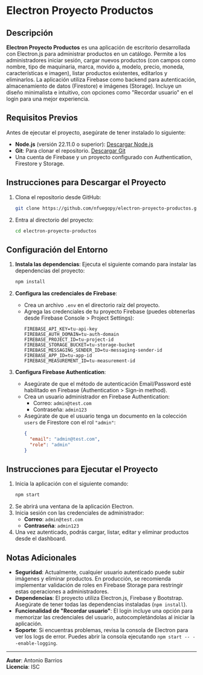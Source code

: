 # Electron Proyecto Productos

## Descripción

**Electron Proyecto Productos** es una aplicación de escritorio desarrollada con Electron.js para administrar productos en un catálogo. Permite a los administradores iniciar sesión, cargar nuevos productos (con campos como nombre, tipo de maquinaria, marca, movido a, modelo, precio, moneda, características e imagen), listar productos existentes, editarlos y eliminarlos. La aplicación utiliza Firebase como backend para autenticación, almacenamiento de datos (Firestore) e imágenes (Storage). Incluye un diseño minimalista e intuitivo, con opciones como "Recordar usuario" en el login para una mejor experiencia.

## Requisitos Previos

Antes de ejecutar el proyecto, asegúrate de tener instalado lo siguiente:

- **Node.js** (versión 22.11.0 o superior): [Descargar Node.js](https://nodejs.org/)
- **Git**: Para clonar el repositorio. [Descargar Git](https://git-scm.com/)
- Una cuenta de Firebase y un proyecto configurado con Authentication, Firestore y Storage.

## Instrucciones para Descargar el Proyecto

1. Clona el repositorio desde GitHub:
   ```bash
   git clone https://github.com/nfuegopy/electron-proyecto-productos.git
   ```
2. Entra al directorio del proyecto:
   ```bash
   cd electron-proyecto-productos
   ```

## Configuración del Entorno

1. **Instala las dependencias**:
   Ejecuta el siguiente comando para instalar las dependencias del proyecto:
   ```bash
   npm install
   ```

2. **Configura las credenciales de Firebase**:
   - Crea un archivo `.env` en el directorio raíz del proyecto.
   - Agrega las credenciales de tu proyecto Firebase (puedes obtenerlas desde Firebase Console > Project Settings):
     ```
     FIREBASE_API_KEY=tu-api-key
     FIREBASE_AUTH_DOMAIN=tu-auth-domain
     FIREBASE_PROJECT_ID=tu-project-id
     FIREBASE_STORAGE_BUCKET=tu-storage-bucket
     FIREBASE_MESSAGING_SENDER_ID=tu-messaging-sender-id
     FIREBASE_APP_ID=tu-app-id
     FIREBASE_MEASUREMENT_ID=tu-measurement-id
     ```


3. **Configura Firebase Authentication**:
   - Asegúrate de que el método de autenticación Email/Password esté habilitado en Firebase (Authentication > Sign-in method).
   - Crea un usuario administrador en Firebase Authentication:
     - Correo: `admin@test.com`
     - Contraseña: `admin123`
   - Asegúrate de que el usuario tenga un documento en la colección `users` de Firestore con el rol `"admin"`:
     ```json
     {
       "email": "admin@test.com",
       "role": "admin"
     }
     ```

## Instrucciones para Ejecutar el Proyecto

1. Inicia la aplicación con el siguiente comando:
   ```bash
   npm start
   ```
2. Se abrirá una ventana de la aplicación Electron.
3. Inicia sesión con las credenciales de administrador:
   - **Correo**: `admin@test.com`
   - **Contraseña**: `admin123`
4. Una vez autenticado, podrás cargar, listar, editar y eliminar productos desde el dashboard.

## Notas Adicionales

- **Seguridad**: Actualmente, cualquier usuario autenticado puede subir imágenes y eliminar productos. En producción, se recomienda implementar validación de roles en Firebase Storage para restringir estas operaciones a administradores.
- **Dependencias**: El proyecto utiliza Electron.js, Firebase y Bootstrap. Asegúrate de tener todas las dependencias instaladas (`npm install`).
- **Funcionalidad de "Recordar usuario"**: El login incluye una opción para memorizar las credenciales del usuario, autocompletándolas al iniciar la aplicación.
- **Soporte**: Si encuentras problemas, revisa la consola de Electron para ver los logs de error. Puedes abrir la consola ejecutando `npm start -- --enable-logging`.

---

**Autor**: Antonio Barrios  
**Licencia**: ISC
